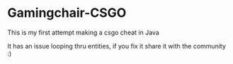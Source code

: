 # Gamingchair-CSGO
This is my first attempt making a csgo cheat in Java

It has an issue looping thru entities, if you fix it share it with the community :) 
